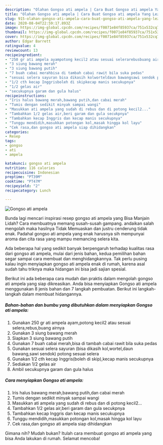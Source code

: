 ```yaml
---
description: "Olahan Gongso ati ampela | Cara Buat Gongso ati ampela Yang Lezat Sekali"
title: "Olahan Gongso ati ampela | Cara Buat Gongso ati ampela Yang Lezat Sekali"
slug: 915-olahan-gongso-ati-ampela-cara-buat-gongso-ati-ampela-yang-lezat-sekali
date: 2020-08-04T22:59:17.893Z
image: https://img-global.cpcdn.com/recipes/f0071e84f85937ca/751x532cq70/gongso-ati-ampela-foto-resep-utama.jpg
thumbnail: https://img-global.cpcdn.com/recipes/f0071e84f85937ca/751x532cq70/gongso-ati-ampela-foto-resep-utama.jpg
cover: https://img-global.cpcdn.com/recipes/f0071e84f85937ca/751x532cq70/gongso-ati-ampela-foto-resep-utama.jpg
author: Edgar Barrett
ratingvalue: 4
reviewcount: 13
recipeingredient:
- "250 gr ati ampela ayampotong kecil2 atau sesuai selerarebusbuang airnya"
- "3 siung bawang merah"
- "3 siung bawang putih"
- "7 buah cabai merahbisa di tambah cabai rawit bila suka pedas"
- "sesuai selera sayuran bisa dikasih kolworteldaun bawangsawi sendok potong sesuai selera"
- "1/2 cth kecap Inggrisboleh di skipkecap manis secukupnya"
- "1/2 gelas air"
- "secukupnya garam dan gula halus"
recipeinstructions:
- "Iris halus bawang merah,bawang putih,dan cabai merah"
- "Tumis dengan sedikit minyak sampai wangi"
- "Masukkan ati ampela yang sudah di rebus dan di potong kecil2..."
- "Tambahkan 1/2 gelas air,beri garam dan gula secukpnya"
- "Tambahkan kecap Inggris dan kecap manis secukupnya"
- "Tunggu mendidih,masukkan potongan kol,masak hingga kol layu"
- "Cek rasa,dan gongso ati ampela siap dihidangkan"
categories:
- Resep
tags:
- gongso
- ati
- ampela

katakunci: gongso ati ampela 
nutrition: 116 calories
recipecuisine: Indonesian
preptime: "PT39M"
cooktime: "PT47M"
recipeyield: "2"
recipecategory: Lunch

---
```



![Gongso ati ampela](https://img-global.cpcdn.com/recipes/f0071e84f85937ca/751x532cq70/gongso-ati-ampela-foto-resep-utama.jpg)

Bunda lagi mencari inspirasi resep gongso ati ampela yang Bisa Manjain Lidah? Cara membuatnya memang susah-susah gampang. andaikan salah mengolah maka hasilnya Tidak Memuaskan dan justru cenderung tidak enak. Padahal gongso ati ampela yang enak harusnya sih mempunyai aroma dan cita rasa yang mampu memancing selera kita.



Ada beberapa hal yang sedikit banyak berpengaruh terhadap kualitas rasa dari gongso ati ampela, mulai dari jenis bahan, kedua pemilihan bahan segar sampai cara membuat dan menghidangkannya. Tak perlu pusing kalau ingin menyiapkan gongso ati ampela enak di rumah, karena asal sudah tahu triknya maka hidangan ini bisa jadi sajian spesial.


Berikut ini ada beberapa cara mudah dan praktis dalam mengolah gongso ati ampela yang siap dikreasikan. Anda bisa menyiapkan Gongso ati ampela menggunakan 8 jenis bahan dan 7 langkah pembuatan. Berikut ini langkah-langkah dalam membuat hidangannya.

<!--inarticleads1-->

##### Bahan-bahan dan bumbu yang dibutuhkan dalam menyiapkan Gongso ati ampela:

1. Gunakan 250 gr ati ampela ayam,potong kecil2 atau sesuai selera,rebus,buang airnya
1. Gunakan 3 siung bawang merah
1. Siapkan 3 siung bawang putih
1. Gunakan 7 buah cabai merah,bisa di tambah cabai rawit bila suka pedas
1. Gunakan sesuai selera sayuran (bisa dikasih kol,wortel,daun bawang,sawi sendok) potong sesuai selera
1. Gunakan 1/2 cth kecap Inggris(boleh di skip),kecap manis secukupnya
1. Sediakan 1/2 gelas air
1. Ambil secukupnya garam dan gula halus




<!--inarticleads2-->

##### Cara menyiapkan Gongso ati ampela:

1. Iris halus bawang merah,bawang putih,dan cabai merah
1. Tumis dengan sedikit minyak sampai wangi
1. Masukkan ati ampela yang sudah di rebus dan di potong kecil2...
1. Tambahkan 1/2 gelas air,beri garam dan gula secukpnya
1. Tambahkan kecap Inggris dan kecap manis secukupnya
1. Tunggu mendidih,masukkan potongan kol,masak hingga kol layu
1. Cek rasa,dan gongso ati ampela siap dihidangkan




Gimana nih? Mudah bukan? Itulah cara membuat gongso ati ampela yang bisa Anda lakukan di rumah. Selamat mencoba!
